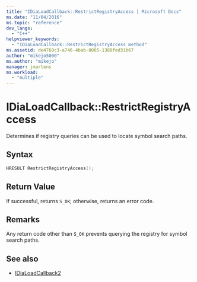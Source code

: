 ```yaml
---
title: "IDiaLoadCallback::RestrictRegistryAccess | Microsoft Docs"
ms.date: "11/04/2016"
ms.topic: "reference"
dev_langs:
  - "C++"
helpviewer_keywords:
  - "IDiaLoadCallback::RestrictRegistryAccess method"
ms.assetid: de4760c3-a746-4bab-8065-1388fed31b67
author: "mikejo5000"
ms.author: "mikejo"
manager: jmartens
ms.workload:
  - "multiple"
---
```

# IDiaLoadCallback::RestrictRegistryAccess
Determines if registry queries can be used to locate symbol search paths.

## Syntax

```C++
HRESULT RestrictRegistryAccess();
```

## Return Value
 If successful, returns `S_OK`; otherwise, returns an error code.

## Remarks
 Any return code other than `S_OK` prevents querying the registry for symbol search paths.

## See also
- [IDiaLoadCallback2](../../debugger/debug-interface-access/idialoadcallback2.md)
